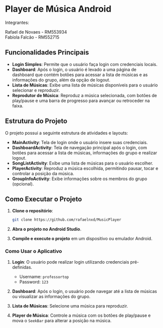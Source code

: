 # Player de Música Android

Integrantes:

Rafael de Novaes - RM553934  
Fabíola Falcão - RM552715  

## Funcionalidades Principais

- **Login Simples**: Permite que o usuário faça login com credenciais locais.
- **Dashboard**: Após o login, o usuário é levado a uma página de dashboard que contém botões para acessar a lista de músicas e as informações do grupo, além da opção de logout.
- **Lista de Músicas**: Exibe uma lista de músicas disponíveis para o usuário selecionar e reproduzir.
- **Reprodutor de Música**: Reproduz a música selecionada, com botões de play/pause e uma barra de progresso para avançar ou retroceder na faixa.

## Estrutura do Projeto

O projeto possui a seguinte estrutura de atividades e layouts:

- **MainActivity**: Tela de login onde o usuário insere suas credenciais.
- **DashboardActivity**: Tela de navegação principal após o login, com botões para acessar a lista de músicas, informações do grupo e realizar logout.
- **SongListActivity**: Exibe uma lista de músicas para o usuário escolher.
- **PlayerActivity**: Reproduz a música escolhida, permitindo pausar, tocar e controlar a posição da música.
- **GroupInfoActivity**: Exibe informações sobre os membros do grupo (opcional).
  
## Como Executar o Projeto

1. **Clone o repositório**:
   ```bash
   git clone https://github.com/rafaelnxd/MusicPlayer
   ```

2. **Abra o projeto no Android Studio**.
   
3. **Compile e execute o projeto** em um dispositivo ou emulador Android.

### Como Usar o Aplicativo

1. **Login**: O usuário pode realizar login utilizando credenciais pré-definidas.
   - Username: `professortop`
   - Password: `123`

2. **Dashboard**: Após o login, o usuário pode navegar até a lista de músicas ou visualizar as informações do grupo.

3. **Lista de Músicas**: Selecione uma música para reproduzir.

4. **Player de Música**: Controle a música com os botões de play/pause e mova o `SeekBar` para alterar a posição na música.
